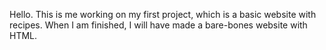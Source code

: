 Hello. This is me working on my first project, which is a basic website with recipes. When I am finished, I will have made a bare-bones website with HTML. 